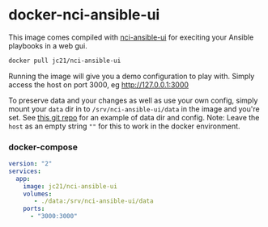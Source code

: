 # docker-nci-ansible-ui

This image comes compiled with [nci-ansible-ui](https://github.com/node-ci/nci-ansible-ui) for execiting your Ansible playbooks in a web gui.

```bash
docker pull jc21/nci-ansible-ui
```

Running the image will give you a demo configuration to play with. Simply access the host on port 3000, eg http://127.0.0.1:3000

To preserve data and your changes as well as use your own config, simply mount your `data` dir in to `/srv/nci-ansible-ui/data` in the image and you're set. See [this git repo](https://github.com/node-ci/nci-ansible-ui-quick-setup/tree/master/data) for an example of data dir and config. Note: Leave the `host` as an empty string `""` for this to work in the docker environment.

### docker-compose

```yaml
version: "2"
services:
  app:
    image: jc21/nci-ansible-ui
    volumes:
       - ./data:/srv/nci-ansible-ui/data
    ports:
      - "3000:3000"
```
